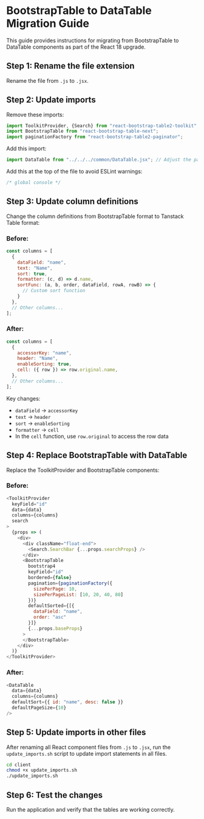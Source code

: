 # BootstrapTable to DataTable Migration Guide

This guide provides instructions for migrating from BootstrapTable to DataTable components as part of the React 18 upgrade.

## Step 1: Rename the file extension

Rename the file from `.js` to `.jsx`.

## Step 2: Update imports

Remove these imports:
```javascript
import ToolkitProvider, {Search} from "react-bootstrap-table2-toolkit";
import BootstrapTable from "react-bootstrap-table-next";
import paginationFactory from "react-bootstrap-table2-paginator";
```

Add this import:
```javascript
import DataTable from "../../../common/DataTable.jsx"; // Adjust the path as needed
```

Add this at the top of the file to avoid ESLint warnings:
```javascript
/* global console */
```

## Step 3: Update column definitions

Change the column definitions from BootstrapTable format to Tanstack Table format:

### Before:
```javascript
const columns = [
  {
    dataField: "name",
    text: "Name",
    sort: true,
    formatter: (c, d) => d.name,
    sortFunc: (a, b, order, dataField, rowA, rowB) => {
      // Custom sort function
    }
  },
  // Other columns...
];
```

### After:
```javascript
const columns = [
  {
    accessorKey: "name",
    header: "Name",
    enableSorting: true,
    cell: ({ row }) => row.original.name,
  },
  // Other columns...
];
```

Key changes:
- `dataField` → `accessorKey`
- `text` → `header`
- `sort` → `enableSorting`
- `formatter` → `cell`
- In the `cell` function, use `row.original` to access the row data

## Step 4: Replace BootstrapTable with DataTable

Replace the ToolkitProvider and BootstrapTable components:

### Before:
```javascript
<ToolkitProvider
  keyField="id"
  data={data}
  columns={columns}
  search
>
  {props => (
    <div>
      <div className="float-end">
        <Search.SearchBar {...props.searchProps} />
      </div>
      <BootstrapTable
        bootstrap4
        keyField="id"
        bordered={false}
        pagination={paginationFactory({
          sizePerPage: 10,
          sizePerPageList: [10, 20, 40, 80]
        })}
        defaultSorted={[{
          dataField: "name",
          order: "asc"
        }]}
        {...props.baseProps}
      >
      </BootstrapTable>
    </div>
  )}
</ToolkitProvider>
```

### After:
```javascript
<DataTable
  data={data}
  columns={columns}
  defaultSort={{ id: "name", desc: false }}
  defaultPageSize={10}
/>
```

## Step 5: Update imports in other files

After renaming all React component files from `.js` to `.jsx`, run the `update_imports.sh` script to update import statements in all files.

```bash
cd client
chmod +x update_imports.sh
./update_imports.sh
```

## Step 6: Test the changes

Run the application and verify that the tables are working correctly.